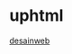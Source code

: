 # uphtml

[desainweb](https://www.canva.com/design/DAFwRzcSCVw/gS8raUuNpFyjsu4i5Uccdg/edit?utm_content=DAFwRzcSCVw&utm_campaign=designshare&utm_medium=link2&utm_source=sharebutton)
